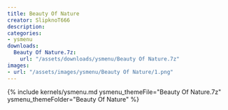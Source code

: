 ```yaml
---
title: Beauty Of Nature
creator: SlipknoT666
description: 
categories:
- ysmenu
downloads:
  Beauty Of Nature.7z:
    url: "/assets/downloads/ysmenu/Beauty Of Nature.7z"
images:
- url: "/assets/images/ysmenu/Beauty Of Nature/1.png"
---
```


{% include kernels/ysmenu.md ysmenu_themeFile="Beauty Of Nature.7z" ysmenu_themeFolder="Beauty Of Nature" %}
